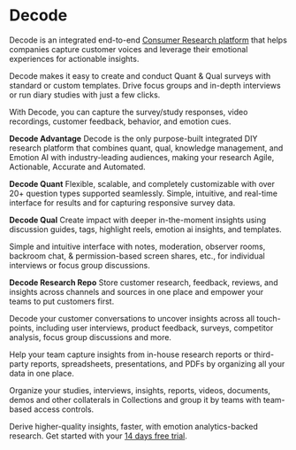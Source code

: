 # Decode
Decode is an integrated end-to-end [Consumer Research platform]([url](https://www.entropik.io/decode)) that helps companies capture customer voices and leverage their emotional experiences for actionable insights.​

Decode makes it easy to create and conduct Quant & Qual surveys with standard or custom templates. Drive focus groups and in-depth interviews or run diary studies with just a few clicks. ​

With Decode, you can capture the survey/study responses, video recordings, customer feedback, behavior, and emotion cues.​

**Decode Advantage​**
Decode is the only purpose-built integrated DIY research platform that combines quant, qual, knowledge management, and Emotion AI with industry-leading audiences, making your research Agile, Actionable, Accurate and Automated.​

**Decode Quant​**
Flexible, scalable, and completely customizable with over 20+ question types supported seamlessly.​ Simple, intuitive, and real-time interface for results and for capturing responsive survey data.​

**Decode Qual**​
Create impact with deeper in-the-moment insights using discussion guides, tags, highlight reels, emotion ai insights, and templates.​

Simple and intuitive interface with notes, moderation, observer rooms, backroom chat, & permission-based screen shares, etc., for individual interviews or focus group discussions. ​

**Decode Research Repo​**
Store customer research, feedback, reviews, and insights across channels and sources in one place and empower your teams to put customers first. ​

Decode your customer conversations to uncover insights across all touch-points, including user interviews, product feedback, surveys, competitor analysis, focus group discussions and more.​

Help your team capture insights from in-house research reports or third-party reports, spreadsheets, presentations, and PDFs by organizing all your data in one place.​

Organize your studies, interviews, insights, reports, videos, documents, demos and other collaterals in Collections and group it by teams with team-based access controls.​

Derive higher-quality insights, faster, with emotion analytics-backed research. Get started with your [14 days free trial]([url](https://getdecode.io/signup?&__hstc=130087888.19e07ce4e7df0b6512b555092f68babb.1679294507398.1687415004772.1687428018708.139&__hssc=130087888.4.1687428018708&__hsfp=1182805115)https://getdecode.io/signup?&__hstc=130087888.19e07ce4e7df0b6512b555092f68babb.1679294507398.1687415004772.1687428018708.139&__hssc=130087888.4.1687428018708&__hsfp=1182805115).
